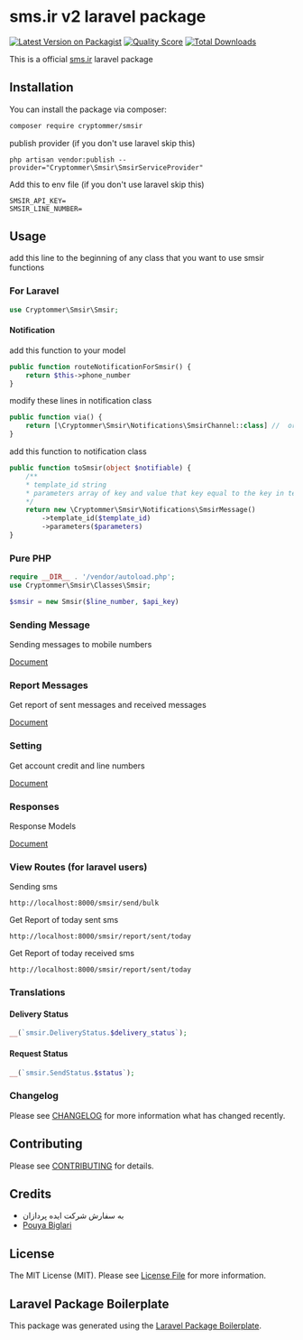 # sms.ir v2 laravel package

[![Latest Version on Packagist](https://img.shields.io/packagist/v/cryptommer/smsir.svg?style=flat-square)](https://packagist.org/packages/cryptommer/smsir)
[![Quality Score](https://img.shields.io/scrutinizer/g/cryptommer/Smsir.svg?style=flat-square)](https://scrutinizer-ci.com/g/cryptommer/Sms-ir)
[![Total Downloads](https://img.shields.io/packagist/dt/cryptommer/Smsir.svg?style=flat-square)](https://packagist.org/packages/cryptommer/smsir)

This is a official [sms.ir](https://sms.ir) laravel package

## Installation

You can install the package via composer:

```bash
composer require cryptommer/smsir
```
publish provider (if you don't use laravel skip this)
```
php artisan vendor:publish --provider="Cryptommer\Smsir\SmsirServiceProvider"
```

Add this to env file (if you don't use laravel skip this)
```
SMSIR_API_KEY=
SMSIR_LINE_NUMBER=
```

## Usage
add this line to the beginning of any class that you want to use smsir functions
### For Laravel
```php
use Cryptommer\Smsir\Smsir;
```
#### Notification
add this function to your model
```php
public function routeNotificationForSmsir() {
    return $this->phone_number
}
```
modify these lines in notification class
```php
public function via() {
    return [\Cryptommer\Smsir\Notifications\SmsirChannel::class] //  or 'smsir'
}
```
add this function to notification class
```php
public function toSmsir(object $notifiable) {
    /**
    * template_id string 
    * parameters array of key and value that key equal to the key in template id
    */
    return new \Cryptommer\Smsir\Notifications\SmsirMessage()
        ->template_id($template_id)
        ->parameters($parameters)
}
```
### Pure PHP 
```php
require __DIR__ . '/vendor/autoload.php';
use Cryptommer\Smsir\Classes\Smsir;

$smsir = new Smsir($line_number, $api_key)
```


### Sending Message
Sending messages to mobile numbers

[Document](Send.md)

### Report Messages
Get report of sent messages and received messages

[Document](Report.md)

### Setting
Get account credit and line numbers

[Document](Setting.md)

### Responses
Response Models

[Document](Response.md)

### View Routes (for laravel users)

Sending sms
```
http://localhost:8000/smsir/send/bulk
```

Get Report of today sent sms
```
http://localhost:8000/smsir/report/sent/today
```

Get Report of today received sms
```
http://localhost:8000/smsir/report/sent/today
```

### Translations
#### Delivery Status
```php
__(`smsir.DeliveryStatus.$delivery_status`);
```
#### Request Status
```php
__(`smsir.SendStatus.$status`);
```

### Changelog

Please see [CHANGELOG](CHANGELOG.md) for more information what has changed recently.

## Contributing

Please see [CONTRIBUTING](CONTRIBUTING.md) for details.

## Credits
-   به سفارش شرکت ایده پردازان
-   [Pouya Biglari](https://github.com/cryptommer)

## License

The MIT License (MIT). Please see [License File](LICENSE.md) for more information.

## Laravel Package Boilerplate

This package was generated using the [Laravel Package Boilerplate](https://laravelpackageboilerplate.com).
